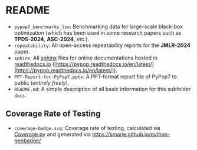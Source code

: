 # README

* `pypop7_benchmarks_lso`: Benchmarking data for large-scale black-box optimization (which has
  been used in some research papers such as **TPDS-2024**, **ASC-2024**, etc.).
* `repeatability`: All open-access repeatability reports for the **JMLR-2024** paper.
* `sphinx`: All [sphinx](https://www.sphinx-doc.org/en/master/) files for online documentations
  hosted in [readthedocs.io](https://about.readthedocs.com/?ref=readthedocs.org)
  ([https://pypop.readthedocs.io/en/latest/](https://pypop.readthedocs.io/en/latest/)).
* `PPT-Report-for-PyPop7.pptx`: A PPT-format report file of PyPop7 to public (*entirely freely*).
* `README.md`: A simple description of all basic information for this subfolder `docs`.

## Coverage Rate of Testing

* `coverage-badge.svg`: Coverage rate of testing, calculated via
  [Coverage.py](https://coverage.readthedocs.io/) and generated via
  https://smarie.github.io/python-genbadge/
